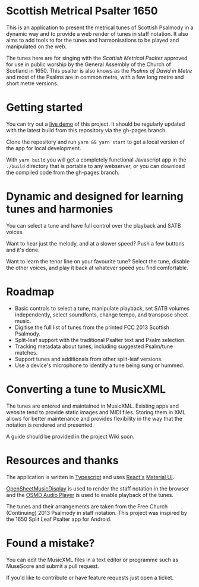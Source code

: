 # Scottish Metrical Psalter 1650

This is an application to present the metrical tunes of Scottish Psalmody in a dynamic way and to provide a web render of tunes in staff notation. It also aims to add tools to for the tunes and harmonisations to be played and manipulated on the web.

The tunes here are for singing with the *Scottish Metrical Psalter* approved for use in public worship by the General Assembly of the Church of Scotland in 1650. This psalter is also knows as the *Psalms of David in Metre* and most of the Psalms are in common metre, with a few long metre and short metre versions.

# Getting started

You can try out a [live demo](https://dieuwedeboer.github.io/scottishmetricalpsalter) of this project. It should be regularly updated with the latest build from this repository via the gh-pages branch.

Clone the repository and run `yarn && yarn start` to get a local version of the app for local development.

With `yarn build` you will get a completely functional Javascript app in the `./build` directory that is portable to any webserver, or you can download the compiled code from the gh-pages branch.

# Dynamic and designed for learning tunes and harmonies

You can select a tune and have full control over the playback and SATB voices.

Want to hear just the melody, and at a slower speed? Push a few buttons and it's done.

Want to learn the tenor line on your favourite tune? Select the tune, disable the other voices, and play it back at whatever speed you find comfortable.

# Roadmap

* Basic controls to select a tune, manipulate playback, set SATB volumes independently, select soundfonts, change tempo, and transpose sheet music.
* Digitise the full list of tunes from the printed FCC 2013 Scottish Psalmody.
* Split-leaf support with the traditional Psalter text and Psalm selection.
* Tracking metadata about tunes, including suggested Psalm/tune matches.
* Support tunes and additionals from other split-leaf versions.
* Use a device's microphone to identify a tune being sung or hummed.

# Converting a tune to MusicXML

The tunes are entered and maintained in MusicXML. Existing apps and website tend to provide static images and MIDI files. Storing them in XML allows for better maintenance and provides flexibility in the way that the notation is rendered and presented.

A guide should be provided in the project Wiki soon.

# Resources and thanks

The application is written in [Typescript](https://www.typescriptlang.org/) and uses [React's](https://reactjs.org) [Material UI](https://mui.com).

[OpenSheetMusicDisplay](https://github.com/opensheetmusicdisplay/opensheetmusicdisplay) is used to render the staff notation in the browser and the [OSMD Audio Player](https://github.com/jimutt/osmd-audio-player) is used to enable playback of the tunes.

The tunes and their arrangements are taken from the Free Church (Continuing) 2013 Psalmody in staff notation. This project was inspired by the 1650 Split Leaf Psalter app for Android.

# Found a mistake?

You can edit the MusicXML files in a text editor or programme such as MuseScore and submit a pull request.

If you'd like to contribute or have feature requests just open a ticket.
